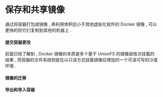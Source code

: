 # 保存和共享镜像

通过将容器打包成镜像 , 再利用体积远小于其他虚拟化软件的 Docker 镜像 , 可以更快的将它们复制到其他的机器上 .

#### 提交容器更改

前面已经了解到 , Docker 镜像的本质是多个基于 UnionFS 的镜像层依次挂载的结果 , 而容器的文件系统则是在以只读方式挂载镜像后增加的一个可读可写的沙盒环境 . 

#### 镜像的迁移

#### 导出和导入容器




